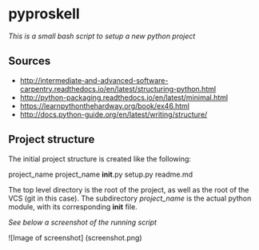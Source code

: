 # **pyproskell**

*This is a small bash script to setup a new python project*

## Sources

* http://intermediate-and-advanced-software-carpentry.readthedocs.io/en/latest/structuring-python.html
* http://python-packaging.readthedocs.io/en/latest/minimal.html
* https://learnpythonthehardway.org/book/ex46.html
* http://docs.python-guide.org/en/latest/writing/structure/

## Project structure

The initial project structure is created like the following:

project_name
	project_name
		__init__.py
	setup.py
	readme.md

The top level directory is the root of the project, as well as the root of the VCS (git in this case).
The subdirectory *project_name* is the actual python module, with its corresponding __init__ file.


*See below a screenshot of the running script*

![Image of screenshot]
(screenshot.png)
